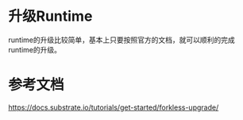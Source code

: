 # 升级Runtime

runtime的升级比较简单，基本上只要按照官方的文档，就可以顺利的完成runtime的升级。

# 参考文档

https://docs.substrate.io/tutorials/get-started/forkless-upgrade/


